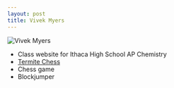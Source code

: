 ```yaml
---
layout: post
title: Vivek Myers
---
```


![Vivek Myers](http://)

- Class website for Ithaca High School AP Chemistry
- [Termite Chess](http://kbam.net/termite)
- Chess game
- Blockjumper

